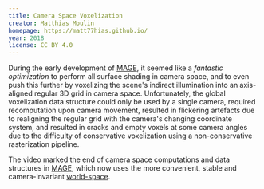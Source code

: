 ```yaml
---
title: Camera Space Voxelization
creator: Matthias Moulin
homepage: https://matt77hias.github.io/
year: 2018
license: CC BY 4.0
---
```


During the early development of [MAGE](https://github.com/matt77hias/MAGE), it seemed like a _fantastic optimization_ to perform all surface shading in camera space, and to even push this further by voxelizing the scene's indirect illumination into an axis-aligned regular 3D grid in camera space. Unfortunately, the global voxelization data structure could only be used by a single camera, required recomputation upon camera movement, resulted in flickering artefacts due to realigning the regular grid with the camera's changing coordinate system, and resulted in cracks and empty voxels at some camera angles due to the difficulty of conservative voxelization using a non-conservative rasterization pipeline.

The video marked the end of camera space computations and data structures in [MAGE](https://github.com/matt77hias/MAGE), which now uses the more convenient, stable and camera-invariant [world-space](https://matt77hias.github.io/res/Publications/Moulin2019-1/Publication.html).
